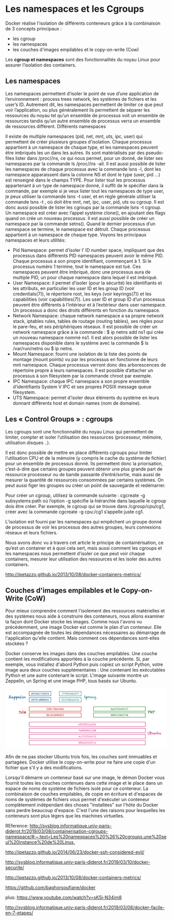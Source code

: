 # Les namespaces et les Cgroups #

Docker réalise l'isolation de différents conteneurs grâce à la combinaison de 3 concepts principaux :

* les cgroup
* les namespaces
* les couches d'images empilables et le copy-on-write (Cow)

Les **cgroup et namespaces** sont des fonctionnalités du noyau Linux pour assurer l’isolation des containers.

## Les namespaces ##

Les namespaces permettent d’isoler le point de vue d’une application de l’environnement : process trees network, les systèmes de fichiers et les user’s ID. Autrement dit, les namespaces permettent de limiter ce que peut voir l’application, ou plus généralement ils permettent de séparer les ressources du noyau tel qu’un ensemble de processus voit un ensemble de ressources tandis qu’un autre ensemble de processus verra un ensemble de ressources différent.
Différents namespaces

Il existe de multiple namespaces (pid, net, mnt, uts, ipc, user) qui permettent de créer plusieurs groupes d’isolation. Chaque processus appartient à un namespace de chaque type, et les namespaces peuvent être imbriqués les un dans les autres.
Ils sont matérialisés par des pseudo-files lister dans /proc/<pid>/ns, ce qui nous permet, pour un <pid> donné, de lister ses namespaces par la commande ls /proc/<pid>/ns -ail.
Il est aussi possible de lister les namespaces de chaque processus avec la commande lsns -l, dont les namespace apparaissent dans la colonne NS et dont le type (user, pid …) est renseigné dans le champs TYPE. Pour lister tout les processus appartenant à un type de namespace donné, il suffit de le spécifier dans la commande, par exemple si je veux lister tout les namespaces de type user, je peux utiliser la commande lsns -t user, et en règle générale utiliser la commande lsns -t <type>, où <type>doit être mnt, net, ipc, user, pid, uts ou cgroup. Il est donc aussi possible de lister les cgroups par la commande lsns -t cgroup.
Un namespace est créer avec l’appel système clone(), en ajoutant des flags quand on crée un nouveau processus. Il est aussi possible de créer un namespace par la commande setns(). Quand le dernier processus d’un namespace se termine, le namespace est détruit. Chaque processus appartient à un namespace de chaque type.
Voyons les principaux namespaces et leurs utilités:

* Pid Namespace: permet d’isoler l’ ID number space, impliquant que des processus dans différents PID namespaces peuvent avoir le même PID. Chaque processus a son propre identifiant, commençant à 1. Si le processus numéro 1 termine, tout le namespace est tué. Ces namespaces peuvent être imbriqué, donc une processus aura de multiple PID, un pour chaque namespace dans lequel il est imbriqué. 
* User Namespace: il permet d’isoler (pour la sécurité) les identifiants et les attributs, en particulier les user ID et les group ID (voir credentials(7)), le répertoire root, les keys (voir keyrings(7)) et les capabilities (voir capabilities(7)). Les user ID et group ID d’un processus peuvent être différents à l’intérieur et à l’extérieur dans user namespace. Un processus a donc des droits différents en fonction du namespace.
*  Network Namespace: chaque network namespace a sa propre network stack, iptables rules, tables de routage (routing tables), ses règles pour le pare-feu, et ses périphériques réseaux. Il est possible de créer un network namespace grâce à la commande : $ ip netns add ns1 qui crée un nouveau namespace nommé ns1. Il est alors possible de lister les namespaces disponible dans le système avec la commande $ ls /var/run/netns ou $ ip netns.
* Mount Namespace: fourni une isolation de la liste des points de montage (mount points) vu par les processus en fonctionne de leurs mnt namespace. Chaque processus verront donc des arborescences de répertoire propre à leurs namespaces. Il est possible d’attacher un processus à son filesystem par la commande chroot par exemple.
* IPC Namespace: chaque IPC namespace a son propre ensemble d’identifiants System V IPC et ses propres POSIX message queue filesystem.
* UTS Namespace: permet d’isoler deux éléments du système en leurs donnant différents host et domain names (nom de domaine). 

## Les « Control Groups » : cgroups ##

Les cgroups sont une fonctionnalité du noyau Linux qui permettent de limiter, compter et isoler l’utilisation des ressources (processeur, mémoire, utilisation disques ..).

Il est donc possible de mettre en place différents cgroups pour limiter l’utilisation CPU et de la mémoire (y compris le cache du système de fichier) pour un ensemble de processus donné. Ils permettent donc la priorisation, c’est-à-dire que certains groupes peuvent obtenir une plus grande part de ressource processeur ou de bande passante d’entré/sortie, mais aussi de mesurer la quantité de ressources consommées par certains systèmes. On peut aussi figer les groupes ou créer un point de sauvegarde et redémarrer.

Pour créer un cgroup, utilisez la commande suivante : cgcreate -g subsystems:path où l’option -g spécifie la hiérarchie dans laquelle le cgroup dois être créer. Par exemple, le cgroup qui se trouve dans /cgroup/cpu/cg1, créer avec la commande cgcreate -g cpu:/cg1 s’appelle juste cg1.

L’isolation est fourni par les namespaces qui empêchent un groupe donné de processus de voir les processus des autres groupes, leurs connexions réseaux et leurs fichiers.

Nous avons donc vu à travers cet article le principe de containérisation, ce qu’est un container et à quoi cela sert, mais aussi comment les cgroups et les namespaces nous permettent d’isoler ce que peut voir chaque containers, mesurer leur utilisation des ressources et les isoler des autres containers.

<http://jpetazzo.github.io/2013/10/08/docker-containers-metrics/>

## Couches d'images empilables et le Copy-on-Write (CoW) ##

Pour mieux comprendre comment l'isolement des ressources matérielles et des systèmes nous aide à construire des conteneurs, nous allons examiner la façon dont Docker stocke les images. Comme nous l'avons vu précédemment, une image Docker est comme le plan d'un conteneur. Elle est accompagnée de toutes les dépendances nécessaires au démarrage de l'application qu'elle contient. Mais comment ces dépendances sont-elles stockées ?

Docker conserve les images dans des couches empilables. Une couche contient les modifications apportées à la couche précédente. Si, par exemple, vous installez d'abord Python puis copiez un script Python, votre image aura deux couches supplémentaires : Une contenant les exécutables Python et une autre contenant le script. L'image suivante montre un Zeppelin, un Spring et une image PHP, tous basés sur Ubuntu.

![plusieurs couches](images/layers-docker.png)

Afin de ne pas stocker Ubuntu trois fois, les couches sont immuables et partagées. Docker utilise le copy-on-write pour ne faire une copie d'un fichier que s'il y a des modifications.

Lorsqu'il démarre un conteneur basé sur une image, le démon Docker vous fournit toutes les couches contenues dans cette image et le place dans un espace de noms de système de fichiers isolé pour ce conteneur. La combinaison de couches empilables, de copie en écriture et d'espaces de noms de systèmes de fichiers vous permet d'exécuter un conteneur complètement indépendant des choses "installées" sur l'hôte du Docker sans perdre beaucoup d'espace. C'est l'une des raisons pour lesquelles les conteneurs sont plus légers que les machines virtuelles.


REference: <http://sysblog.informatique.univ-paris-diderot.fr/2019/03/08/containerisation-cgroups-namespace/#:~:text=Les%20namespaces%20%26%20cgroups,une%20seul%20instance%20de%20Linux.>

http://jpetazzo.github.io/2014/06/23/docker-ssh-considered-evil/

http://sysblog.informatique.univ-paris-diderot.fr/2019/03/10/docker-securite/

http://jpetazzo.github.io/2013/10/08/docker-containers-metrics/

https://github.com/baghorsoufiane/docker

plus: https://www.youtube.com/watch?v=sK5i-N34im8

http://sysblog.informatique.univ-paris-diderot.fr/2019/03/08/docker-facile-en-7-etapes/